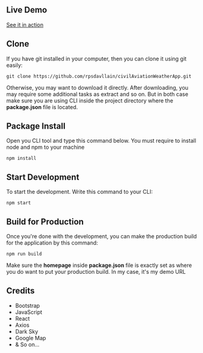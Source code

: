 ## Live Demo
[See it in action](https://rpsdavllain.github.io/CIVIL_WEATHER_AVIATION/)

## Clone
If you have git installed in your computer, then you can clone it using git easily:

```git clone https://github.com/rpsdavllain/civilAviationWeatherApp.git```

Otherwise, you may want to download it directly. After downloading, you may require some additional tasks as extract and so on. But in both case make sure you are using CLI inside the project directory where the **package.json** file is located.

## Package Install
Open you CLI tool and type this command below. You must require to install node and npm to your machine

```npm install```

## Start Development
To start the development. Write this command to your CLI:

```npm start```

## Build for Production
Once you're done with the development, you can make the production build for the application by this command:

```npm run build```

Make sure the **homepage** inside **package.json** file is exactly set as where you do want to put your production build. In my case, it's my demo URL

## Credits
- Bootstrap
- JavaScript
- React
- Axios
- Dark Sky
- Google Map
- & So on...
